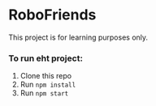 # RoboFriends

This project is for learning purposes only.

### To run eht project:

1. Clone this repo
2. Run `npm install`
3. Run `npm start`
